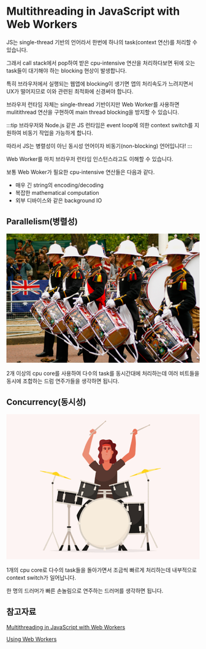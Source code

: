 # Multithreading in JavaScript with Web Workers

JS는 single-thread 기반의 언어라서 한번에 하나의 task(context 연산)를 처리할 수 있습니다.

그래서 call stack에서 pop하여 받은 cpu-intensive 연산을 처리하다보면 뒤에 오는 task들이 대기해야 하는 blocking 현상이 발생합니다.

특히 브라우저에서 실행되는 웹앱에 blocking이 생기면 앱의 처리속도가 느려지면서 UX가 떨어지므로 이와 관련된 최적화에 신경써야 합니다.

브라우저 런타임 자체는 single-thread 기반이지만 Web Worker를 사용하면 mulitithread 연산을 구현하여 main thread blocking을 방지할 수 있습니다.

:::tip
브라우저와 Node.js 같은 JS 런타임은 event loop에 의한 context switch를 지원하여 비동기 작업을 가능하게 합니다.

따라서 JS는 병렬성이 아닌 동시성 언어이자 비동기(non-blocking) 언어입니다!
:::

Web Worker를 마치 브라우저 런타임 인스턴스라고도 이해할 수 있습니다.

보통 Web Woker가 필요한 cpu-intensive 연산들은 다음과 같다.

- 매우 긴 string의 encoding/decoding
- 복잡한 mathematical computation
- 외부 디바이스와 같은 background IO

## Parallelism(병렬성)

![parallelism](./image/parallelism.jpeg)

2개 이상의 cpu core를 사용하여 다수의 task를 동시간대에 처리하는데 여러 비트들을 동시에 조합하는 드럼 연주가들을 생각하면 됩니다.

## Concurrency(동시성)

![concurrency](./image/concurrency.gif)

1개의 cpu core로 다수의 task들을 돌아가면서 조금씩 빠르게 처리하는데 내부적으로 context switch가 일어납니다.

한 명의 드러머가 빠른 손놀림으로 연주하는 드러머를 생각하면 됩니다.

## 참고자료

[Multithreading in JavaScript with Web Workers](https://www.honeybadger.io/blog/javascript-web-workers-multithreading/)

[Using Web Workers](https://developer.mozilla.org/en-US/docs/Web/API/Web_Workers_API/Using_web_workers)

